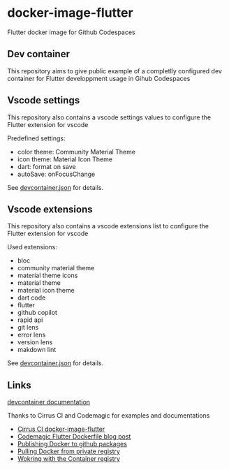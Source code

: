 # docker-image-flutter

Flutter docker image for Github Codespaces

## Dev container

This repository aims to give public example of a completlly configured dev container for Flutter developpment usage in Gihub Codespaces

## Vscode settings

This repository also contains a vscode settings values to configure the Flutter extension for vscode

Predefined settings:

- color theme: Community Material Theme
- icon theme: Material Icon Theme
- dart: format on save
- autoSave: onFocusChange

See [devcontainer.json](.devcontainer/devcontainer.json) for details.

## Vscode extensions

This repository also contains a vscode extensions list to configure the Flutter extension for vscode

Used extensions:

- bloc
- community material theme
- material theme icons
- material theme
- material icon theme
- dart code
- flutter
- github copilot
- rapid api
- git lens
- error lens
- version lens
- makdown lint

See [devcontainer.json](.devcontainer/devcontainer.json) for details.

## Links

[devcontainer documentation](https://docs.github.com/en/codespaces/setting-up-your-project-for-codespaces/setting-up-your-project-for-codespaces)

Thanks to Cirrus CI and Codemagic for examples and documentations

- [Cirrus CI docker-image-flutter](https://github.com/cirruslabs/docker-images-flutter)
- [Codemagic Flutter Dockerfile blog post](https://blog.codemagic.io/how-to-dockerize-flutter-apps/)
- [Publishing Docker to github packages](https://docs.github.com/en/actions/publishing-packages/publishing-docker-images#publishing-images-to-github-packages)
- [Pulling Docker from private registry](https://linuxhint.com/pull-docker-image-from-private-registry/)
- [Wokring with the Container registry](https://docs.github.com/en/packages/working-with-a-github-packages-registry/working-with-the-container-registry)
